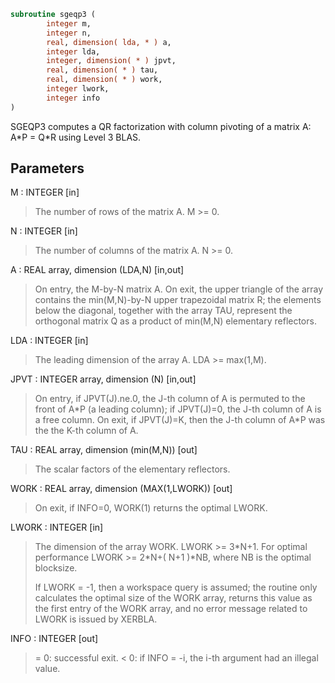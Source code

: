 ```fortran
subroutine sgeqp3 (
        integer m,
        integer n,
        real, dimension( lda, * ) a,
        integer lda,
        integer, dimension( * ) jpvt,
        real, dimension( * ) tau,
        real, dimension( * ) work,
        integer lwork,
        integer info
)
```

SGEQP3 computes a QR factorization with column pivoting of a
matrix A:  A\*P = Q\*R  using Level 3 BLAS.

## Parameters
M : INTEGER [in]
> The number of rows of the matrix A. M >= 0.

N : INTEGER [in]
> The number of columns of the matrix A.  N >= 0.

A : REAL array, dimension (LDA,N) [in,out]
> On entry, the M-by-N matrix A.
> On exit, the upper triangle of the array contains the
> min(M,N)-by-N upper trapezoidal matrix R; the elements below
> the diagonal, together with the array TAU, represent the
> orthogonal matrix Q as a product of min(M,N) elementary
> reflectors.

LDA : INTEGER [in]
> The leading dimension of the array A. LDA >= max(1,M).

JPVT : INTEGER array, dimension (N) [in,out]
> On entry, if JPVT(J).ne.0, the J-th column of A is permuted
> to the front of A\*P (a leading column); if JPVT(J)=0,
> the J-th column of A is a free column.
> On exit, if JPVT(J)=K, then the J-th column of A\*P was the
> the K-th column of A.

TAU : REAL array, dimension (min(M,N)) [out]
> The scalar factors of the elementary reflectors.

WORK : REAL array, dimension (MAX(1,LWORK)) [out]
> On exit, if INFO=0, WORK(1) returns the optimal LWORK.

LWORK : INTEGER [in]
> The dimension of the array WORK. LWORK >= 3\*N+1.
> For optimal performance LWORK >= 2\*N+( N+1 )\*NB, where NB
> is the optimal blocksize.
> 
> If LWORK = -1, then a workspace query is assumed; the routine
> only calculates the optimal size of the WORK array, returns
> this value as the first entry of the WORK array, and no error
> message related to LWORK is issued by XERBLA.

INFO : INTEGER [out]
> = 0: successful exit.
> < 0: if INFO = -i, the i-th argument had an illegal value.
